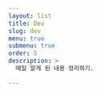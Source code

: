 ```yaml
---
layout: list
title: Dev
slug: dev
menu: true
submenu: true
order: 5
description: >
  매일 알게 된 내용 정리하기.

---
```

